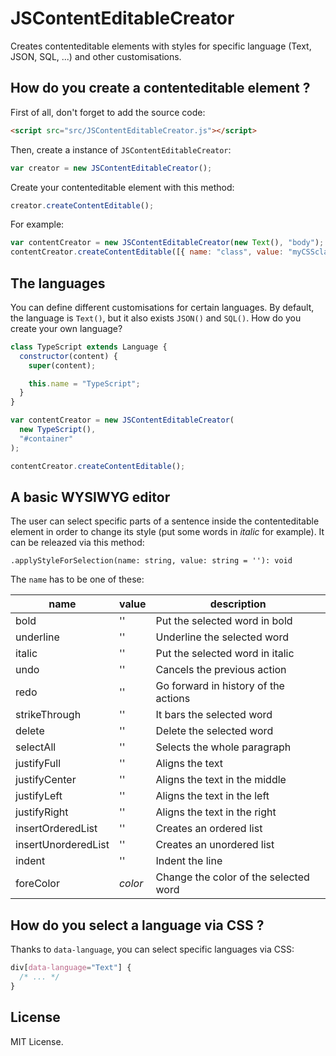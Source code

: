 # JSContentEditableCreator

Creates contenteditable elements with styles for specific language (Text, JSON, SQL, ...) and other customisations.

## How do you create a contenteditable element ?

First of all, don't forget to add the source code:

```html
<script src="src/JSContentEditableCreator.js"></script>
```

Then, create a instance of `JSContentEditableCreator`:

```javascript
var creator = new JSContentEditableCreator();
```

Create your contenteditable element with this method:

```javascript
creator.createContentEditable();
```

For example:

```javascript
var contentCreator = new JSContentEditableCreator(new Text(), "body");
contentCreator.createContentEditable([{ name: "class", value: "myCSSclass" }]);
```

## The languages

You can define different customisations for certain languages. By default, the language is `Text()`, but it also exists `JSON()` and `SQL()`. How do you create your own language?

```javascript
class TypeScript extends Language {
  constructor(content) {
    super(content);

    this.name = "TypeScript";
  }
}

var contentCreator = new JSContentEditableCreator(
  new TypeScript(),
  "#container"
);

contentCreator.createContentEditable();
```

## A basic WYSIWYG editor

The user can select specific parts of a sentence inside the contenteditable element in order to change its style (put some words in _italic_ for example). It can be releazed via this method:

```
.applyStyleForSelection(name: string, value: string = ''): void
```

The `name` has to be one of these:

| name                | value   | description                           |
| ------------------- | ------- | ------------------------------------- |
| bold                | ''      | Put the selected word in bold         |
| underline           | ''      | Underline the selected word           |
| italic              | ''      | Put the selected word in italic       |
| undo                | ''      | Cancels the previous action           |
| redo                | ''      | Go forward in history of the actions  |
| strikeThrough       | ''      | It bars the selected word             |
| delete              | ''      | Delete the selected word              |
| selectAll           | ''      | Selects the whole paragraph           |
| justifyFull         | ''      | Aligns the text                       |
| justifyCenter       | ''      | Aligns the text in the middle         |
| justifyLeft         | ''      | Aligns the text in the left           |
| justifyRight        | ''      | Aligns the text in the right          |
| insertOrderedList   | ''      | Creates an ordered list               |
| insertUnorderedList | ''      | Creates an unordered list             |
| indent              | ''      | Indent the line                       |
| foreColor           | _color_ | Change the color of the selected word |

## How do you select a language via CSS ?

Thanks to `data-language`, you can select specific languages via CSS:

```css
div[data-language="Text"] {
  /* ... */
}
```

## License

MIT License.
